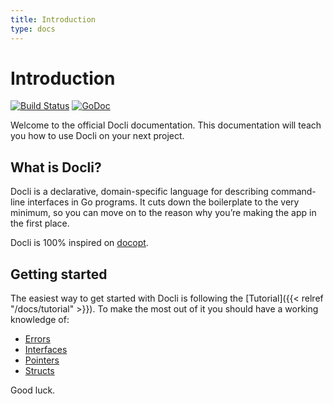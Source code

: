 ```yaml
---
title: Introduction
type: docs
---
```


# Introduction

[![Build Status](https://travis-ci.org/celicoo/docli.svg?branch=master)](https://travis-ci.org/celicoo/docli)
[![GoDoc](https://godoc.org/github.com/celicoo/docli?status.svg)](https://godoc.org/github.com/celicoo/docli)

Welcome to the official Docli documentation. This documentation will teach you how to use Docli on your next project.

## What is Docli?

Docli is a declarative, domain-specific language for describing command-line interfaces in Go programs. It cuts down the boilerplate to the very minimum, so you can move on to the reason why you’re making the app in the first place.

Docli is 100% inspired on [docopt](https://github.com/docopt/docopt.go).

## Getting started

The easiest way to get started with Docli is following the [Tutorial]({{< relref "/docs/tutorial" >}}). To make the most out of it you should have a working knowledge of:

- [Errors](https://gobyexample.com/errors)
- [Interfaces](https://gobyexample.com/interfaces)
- [Pointers](https://gobyexample.com/pointers)
- [Structs](https://gobyexample.com/structs)

Good luck.
